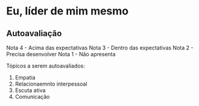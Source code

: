 # Eu, líder de mim mesmo

## Autoavaliação

Nota 4 - Acima das expectativas
Nota 3 - Dentro das expectativas
Nota 2 - Precisa desenvolver
Nota 1 - Não apresenta

Tópicos a serem autoavaliados:

1. Empatia
2. Relacionaemnto interpessoal
3. Escuta ativa
4. Comunicação
<!--stackedit_data:
eyJoaXN0b3J5IjpbOTg3NDg2OTgwXX0=
-->